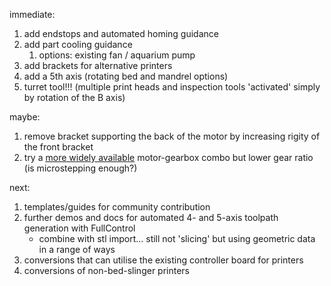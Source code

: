 immediate:
1. add endstops and automated homing guidance
1. add part cooling guidance
    1. options: existing fan / aquarium pump
1. add brackets for alternative printers
1. add a 5th axis (rotating bed and mandrel options)
1. turret tool!!! (multiple print heads and inspection tools 'activated' simply by rotation of the B axis)

maybe:
1. remove bracket supporting the back of the motor by increasing rigity of the front bracket
1. try a [more widely available](https://thepihut.com/products/bipolar-stepper-motor-with-planet-gear-box-18kg-cm) motor-gearbox combo but lower gear ratio (is microstepping enough?)

next:
1. templates/guides for community contribution
1. further demos and docs for automated 4- and 5-axis toolpath generation with FullControl
    - combine with stl import... still not 'slicing' but using geometric data in a range of ways
1. conversions that can utilise the existing controller board for printers
1. conversions of non-bed-slinger printers